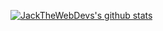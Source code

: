 <!--
**JackTheWebDev/jackthewebdev** is a ✨ _special_ ✨ repository because its `README.md` (this file) appears on your GitHub profile.
-->
[![JackTheWebDevs's github stats](https://github-readme-stats.vercel.app/api?username=JackTheWebDev)](https://github.com/anuraghazra/github-readme-stats)
